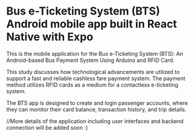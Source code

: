 # Bus e-Ticketing System (BTS) Android mobile app built in React Native with Expo


This is the mobile application for the Bus e-Ticketing System (BTS): An Android-based Bus Payment System Using Arduino and RFID Card.

This study discusses how technological advancements are utilized to support a fast and reliable cashless fare payment system. The payment method utilizes RFID cards as a medium for a contactless e-ticketing system.

The BTS app is designed to create and login passenger accounts, where they can monitor their card balance, transaction history, and trip details.


//More details of the application including user interfaces and backend connection will be added soon :)

